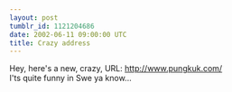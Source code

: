 ```yaml
---
layout: post
tumblr_id: 1121204686  
date: 2002-06-11 09:00:00 UTC
title: Crazy address
---
```


Hey, here's a new, crazy, URL: http://www.pungkuk.com/
<br/>
I'ts quite funny in Swe ya know...
